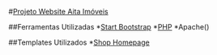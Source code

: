#[Projeto Website Aita Imóveis](https://www.facebook.com/imobiliariaaitaimoveis/?fref=ts)

##Ferramentas Utilizadas
*[Start Bootstrap](http://startbootstrap.com/)
*[PHP]()
*Apache()

##Templates Utilizados
*[Shop Homepage](http://startbootstrap.com/template-overviews/shop-homepage/)
